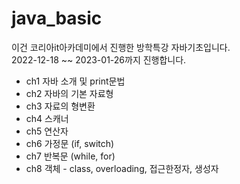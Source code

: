 # java_basic
<p>
이건 코리아it아카데미에서 진행한 방학특강 자바기초입니다.<br/>
2022-12-18  ~~ 2023-01-26까지 진행합니다.<br/>
</p>

<ul>
    <li> ch1 자바 소개 및 print문법
    <li> ch2 자바의 기본 자료형
    <li> ch3 자료의 형변환
    <li> ch4 스캐너
    <li> ch5 연산자
    <li> ch6 가정문 (if, switch)
    <li> ch7 반복문 (while, for)
    <li> ch8 객체 - class, overloading, 접근한정자, 생성자
  
</ul>